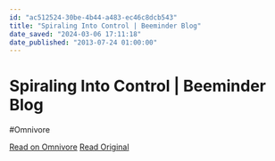 ```yaml
---
id: "ac512524-30be-4b44-a483-ec46c8dcb543"
title: "Spiraling Into Control | Beeminder Blog"
date_saved: "2024-03-06 17:11:18"
date_published: "2013-07-24 01:00:00"
---
```


# Spiraling Into Control | Beeminder Blog
#Omnivore

[Read on Omnivore](https://omnivore.app/me/spiraling-into-control-beeminder-blog-18e14bf7fb5)
[Read Original](https://blog.beeminder.com/nick/)

